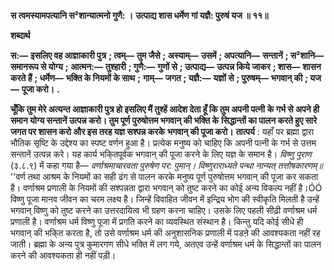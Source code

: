 **स त्वमस्यामपत्यानि स²शान्यात्मनो गुणै: ।** **उत्पाद्य शास धर्मेण गां यज्ञै: पुरुषं यज ॥ ११॥** 

**शब्दार्थ** 

**स:—** **इसलिए वह आज्ञाकारी पुत्र** **; त्वम्—** **तुम जैसे** **; अस्याम्—** **उसमें** **; अपत्यानि—** **सन्तानें** **; स²शानि—** **समानरूप से योग्य** **;** **आत्मन:—** **तुश्हारी** **; गुणै:—** **गुणों से** **; उत्पाद्य—** **उत्पन्न किये जाकर** **; शास—** **शासन करते हैं** **; धर्मेण—** **भक्ति के नियमों के साथ** **;** **गाम्—** **जगत** **; यज्ञै:—** **यज्ञों से** **; पुरुषम्—** **भगवान् की** **; यज—** **पूजा करो।** **.** 

**चूँकि तुम मेरे अत्यन्त आज्ञाकारी पुत्र हो इसलिए मैं तुश्हें आदेश देता हूँ कि तुम अपनी पत्नी** **के गर्भ से अपने ही समान योग्य सन्तानें उत्पन्न करो। तुम पूर्ण पुरुषोत्तम भगवान् की भक्ति के** **सिद्धान्तों का पालन करते हुए सारे जगत पर शासन करो और इस तरह यज्ञ सश्पन्न करके** **भगवान् की पूजा करो।** **तात्पर्य** : यहाँ पर ब्रह्मा द्वारा भौतिक सृष्टि के उद्देश्य का स्पष्ट वर्णन हुआ है। प्रत्येक मनुष्य को चाहिए कि अपनी पत्नी के गर्भ से उत्तम सन्तानें उत्पन्न करे। यह कार्य भकि्तपूर्वक भगवान् की पूजा करने के लिए यज्ञ के समान है। *विष्णु पुराण* (३.८.९) में कहा गया है— *वर्णाश्रमाचारवता पुरुषेण पर: पुमान्।* *विष्णुराराध्यते पन्था नान्यत् तत्तोषकारणम्॥* ''वर्ण तथा आश्रम के नियमों का सही ढंग से पालन करके मनुष्य पूर्ण पुरुषोत्तम भगवान् की पूजा कर सकता है। वर्णाश्रम प्रणाली के नियमों की सश्पन्नता द्वारा भगवान् को तुष्ट करने का कोई अन्य विकल्प नहीं है।ÓÓ विष्णु पूजा मानव जीवन का चरम लक्ष्य है। जिन्हें विवाहित जीवन में इन्द्रिय भोग की स्वीकृति मिलती है उन्हें भगवान् विष्णु को तुष्ट करने का उत्तरदायित्व भी ग्रहण करना चाहिए। उसके लिए पहली सीढ़ी वर्णाश्रम धर्म प्रणाली है। वर्णाश्रम धर्म विष्णु पूजा में प्रगति करने का व्यवस्थित संस्थान है। किन्तु यदि कोई सीधे ही भगवान् की भकि्त करता है, तो उसे वर्णाश्रम धर्म की अनुशासनिक प्रणाली में पडऩे की आवश्यकता नहीं रह जाती। ब्रह्मा के अन्य पुत्र कुमारगण सीधे भक्ति में लग गये, अतएव उन्हें वर्णाश्रम धर्म के सिद्धान्तों का पालन करने की आवश्यकता ही नहीं पड़ी।  